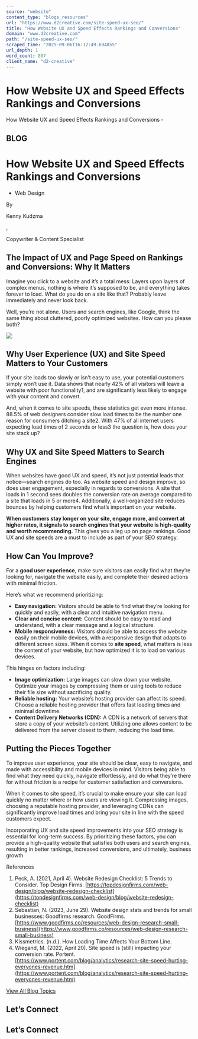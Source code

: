 ```yaml
---
source: "website"
content_type: "blogs_resources"
url: "https://www.d2creative.com/site-speed-ux-seo/"
title: "How Website UX and Speed Effects Rankings and Conversions"
domain: "www.d2creative.com"
path: "/site-speed-ux-seo/"
scraped_time: "2025-09-06T16:12:49.694855"
url_depth: 1
word_count: 807
client_name: "d2-creative"
---
```


# How Website UX and Speed Effects Rankings and Conversions

How Website UX and Speed Effects Rankings and Conversions -

## BLOG

# How Website UX and Speed Effects Rankings and Conversions

*   Web Design

By

Kenny Kudzma

,

Copywriter & Content Specialist

## The Impact of UX and Page Speed on Rankings and Conversions: Why It Matters

Imagine you click to a website and it’s a total mess: Layers upon layers of complex menus, nothing is where it’s supposed to be, and everything takes forever to load. What do you do on a site like that? Probably leave immediately and never look back.

Well, you’re not alone. Users and search engines, like Google, think the same thing about cluttered, poorly optimized websites. How can you please both?

![](https://d2creativestg.wpenginepowered.com/wp-content/uploads/2023/07/ux-speed@2x-1024x683.png)

## Why User Experience (UX) and Site Speed Matters to Your Customers

If your site loads too slowly or isn’t easy to use, your potential customers simply won’t use it. Data shows that nearly 42% of all visitors will leave a website with poor functionality1, and are significantly less likely to engage with your content and convert.

And, when it comes to site speeds, these statistics get even more intense. 88.5% of web designers consider slow load times to be the number one reason for consumers ditching a site2. With 47% of all internet users expecting load times of 2 seconds or less3 the question is, how does your site stack up?

## Why UX and Site Speed Matters to Search Engines

When websites have good UX and speed, it’s not just potential leads that notice—search engines do too. As website speed and design improve, so does user engagement, especially in regards to conversions. A site that loads in 1 second sees doubles the conversion rate on average compared to a site that loads in 5 or more4. Additionally, a well-organized site reduces bounces by helping customers find what’s important on your website.

**When customers stay longer on your site, engage more, and convert at higher rates, it signals to search engines that your website is high-quality and worth recommending.** This gives you a leg up on page rankings. Good UX and site speeds are a must to include as part of your SEO strategy.

## How Can You Improve?

For a **good user experience**, make sure visitors can easily find what they’re looking for, navigate the website easily, and complete their desired actions with minimal friction.

Here’s what we recommend prioritizing:

*   **Easy navigation:** Visitors should be able to find what they’re looking for quickly and easily, with a clear and intuitive navigation menu.
*   **Clear and concise content:** Content should be easy to read and understand, with a clear message and a logical structure.
*   **Mobile responsiveness:** Visitors should be able to access the website easily on their mobile devices, with a responsive design that adapts to different screen sizes.
When it comes to **site speed**, what matters is less the content of your website, but how optimized it is to load on various devices.

This hinges on factors including:

*   **Image optimization:** Large images can slow down your website. Optimize your images by compressing them or using tools to reduce their file size without sacrificing quality.
*   **Reliable hosting:** Your website’s hosting provider can affect its speed. Choose a reliable hosting provider that offers fast loading times and minimal downtime.
*   **Content Delivery Networks (CDN):** A CDN is a network of servers that store a copy of your website’s content. Utilizing one allows content to be delivered from the server closest to them, reducing the load time.

## Putting the Pieces Together

To improve user experience, your site should be clear, easy to navigate, and made with accessibility and mobile devices in mind. Visitors being able to find what they need quickly, navigate effortlessly, and do what they’re there for without friction is a recipe for customer satisfaction and conversions.

When it comes to site speed, it’s crucial to make ensure your site can load quickly no matter where or how users are viewing it. Compressing images, choosing a reputable hosting provider, and leveraging CDNs can significantly improve load times and bring your site in line with the speed customers expect.

Incorporating UX and site speed improvements into your SEO strategy is essential for long-term success. By prioritizing these factors, you can provide a high-quality website that satisfies both users and search engines, resulting in better rankings, increased conversions, and ultimately, business growth.

References

1.  Peck, A. (2021, April 4). Website Redesign Checklist: 5 Trends to Consider. Top Design Firms. [https://topdesignfirms.com/web-design/blog/website-redesign-checklist](https://topdesignfirms.com/web-design/blog/website-redesign-checklist)
2.  Sebastian, N. (2023, June 29). Website design stats and trends for small businesses: Goodfirms research. GoodFirms. [https://www.goodfirms.co/resources/web-design-research-small-business](https://www.goodfirms.co/resources/web-design-research-small-business)
3.  Kissmetrics. (n.d.). How Loading Time Affects Your Bottom Line.
4.  Wiegand, M. (2022, April 20). Site speed is (still) impacting your conversion rate. Portent. [https://www.portent.com/blog/analytics/research-site-speed-hurting-everyones-revenue.htm](https://www.portent.com/blog/analytics/research-site-speed-hurting-everyones-revenue.htm)

[View All Blog Topics](https://www.d2creative.com/blog/)

## Let’s Connect

## Let’s Connect